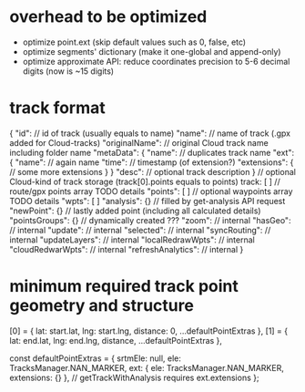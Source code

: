# overhead to be optimized

- optimize point.ext (skip default values such as 0, false, etc)
- optimize segments' dictionary (make it one-global and append-only)
- optimize approximate API: reduce coordinates precision to 5-6 decimal digits (now is ~15 digits)

# track format

{
    "id": <String> // id of track (usually equals to name)
    "name": <String> // name of track (.gpx added for Cloud-tracks)
    "originalName": <String> // original Cloud track name including folder name
    "metaData": {
        "name": <String> // duplicates track name
        "ext": {
            "name": <String> // again name
            "time": <Number> // timestamp (of extension?)
            "extensions": {
                // some more extensions
            }
        }
        "desc": <String> // optional track description
    }
    // optional Cloud-kind of track storage (track[0].points equals to points)
    track: [
    ]
    // route/gpx points array TODO details
    "points": [
    ]
    // optional waypoints array TODO details
    "wpts": [
    ]
    "analysis": {} // filled by get-analysis API request
    "newPoint": {} // lastly added point (including all calculated details)
    "pointsGroups": {} // dynamically created ???
    "zoom": <Boolean> // internal
    "hasGeo": <Boolean> // internal
    "update": <Boolean> // internal
    "selected": <Boolean> // internal
    "syncRouting": <Boolean> // internal
    "updateLayers": <Boolean> // internal
    "localRedrawWpts": <Boolean> // internal
    "cloudRedwarWpts": <Boolean> // internal
    "refreshAnalytics": <Boolean> // internal
}

# minimum required track point geometry and structure

[0] = { lat: start.lat, lng: start.lng, distance: 0, ...defaultPointExtras },
[1] = { lat: end.lat, lng: end.lng, distance, ...defaultPointExtras },

const defaultPointExtras = {
    srtmEle: null,
    ele: TracksManager.NAN_MARKER,
    ext: { ele: TracksManager.NAN_MARKER, extensions: {} }, // getTrackWithAnalysis requires ext.extensions
};
